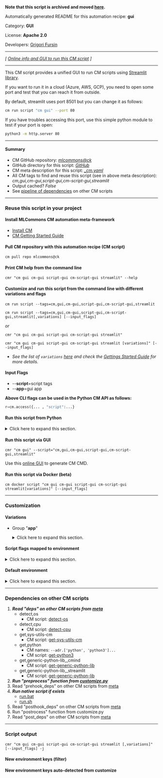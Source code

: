 **Note that this script is archived and moved [here](https://github.com/mlcommons/cm4mlops/tree/main/script/gui).**



Automatically generated README for this automation recipe: **gui**

Category: **GUI**

License: **Apache 2.0**

Developers: [Grigori Fursin](https://cKnowledge.org/gfursin)

---
*[ [Online info and GUI to run this CM script](https://access.cknowledge.org/playground/?action=scripts&name=gui,605cac42514a4c69) ]*

---

This CM script provides a unified GUI to run CM scripts using [Streamlit library](https://streamlit.io).

If you want to run it in a cloud (Azure, AWS, GCP), you need to open some port and test that you can reach it from outside.

By default, streamlit uses port 8501 but you can change it as follows:

```bash
cm run script "cm gui" --port 80
```

If you have troubles accessing this port, use this simple python module to test if your port is open:
```bash
python3 -m http.server 80
```



---
#### Summary

* CM GitHub repository: *[mlcommons@ck](https://github.com/mlcommons/ck/tree/dev/cm-mlops)*
* GitHub directory for this script: *[GitHub](https://github.com/mlcommons/ck/tree/dev/cm-mlops/script/gui)*
* CM meta description for this script: *[_cm.yaml](_cm.yaml)*
* All CM tags to find and reuse this script (see in above meta description): *cm,gui,cm-gui,script-gui,cm-script-gui,streamlit*
* Output cached? *False*
* See [pipeline of dependencies](#dependencies-on-other-cm-scripts) on other CM scripts


---
### Reuse this script in your project

#### Install MLCommons CM automation meta-framework

* [Install CM](https://access.cknowledge.org/playground/?action=install)
* [CM Getting Started Guide](https://github.com/mlcommons/ck/blob/master/docs/getting-started.md)

#### Pull CM repository with this automation recipe (CM script)

```cm pull repo mlcommons@ck```

#### Print CM help from the command line

````cmr "cm gui cm-gui script-gui cm-script-gui streamlit" --help````

#### Customize and run this script from the command line with different variations and flags

`cm run script --tags=cm,gui,cm-gui,script-gui,cm-script-gui,streamlit`

`cm run script --tags=cm,gui,cm-gui,script-gui,cm-script-gui,streamlit[,variations] [--input_flags]`

*or*

`cmr "cm gui cm-gui script-gui cm-script-gui streamlit"`

`cmr "cm gui cm-gui script-gui cm-script-gui streamlit [variations]" [--input_flags]`


* *See the list of `variations` [here](#variations) and check the [Gettings Started Guide](https://github.com/mlcommons/ck/blob/dev/docs/getting-started.md) for more details.*


#### Input Flags

* --**script**=script tags
* --**app**=gui app

**Above CLI flags can be used in the Python CM API as follows:**

```python
r=cm.access({... , "script":...}
```
#### Run this script from Python

<details>
<summary>Click here to expand this section.</summary>

```python

import cmind

r = cmind.access({'action':'run'
                  'automation':'script',
                  'tags':'cm,gui,cm-gui,script-gui,cm-script-gui,streamlit'
                  'out':'con',
                  ...
                  (other input keys for this script)
                  ...
                 })

if r['return']>0:
    print (r['error'])

```

</details>


#### Run this script via GUI

```cmr "cm gui" --script="cm,gui,cm-gui,script-gui,cm-script-gui,streamlit"```

Use this [online GUI](https://cKnowledge.org/cm-gui/?tags=cm,gui,cm-gui,script-gui,cm-script-gui,streamlit) to generate CM CMD.

#### Run this script via Docker (beta)

`cm docker script "cm gui cm-gui script-gui cm-script-gui streamlit[variations]" [--input_flags]`

___
### Customization


#### Variations

  * Group "**app**"
    <details>
    <summary>Click here to expand this section.</summary>

    * `_chatgpt`
      - Environment variables:
        - *CM_GUI_APP*: `chatgpt`
      - Workflow:
    * `_graph`
      - Environment variables:
        - *CM_GUI_APP*: `graph`
      - Workflow:
        1. ***Read "prehook_deps" on other CM scripts***
           * get,generic-python-lib,_matplotlib
             - CM script: [get-generic-python-lib](https://github.com/mlcommons/ck/tree/master/cm-mlops/script/get-generic-python-lib)
           * get,generic-python-lib,_mpld3
             - CM script: [get-generic-python-lib](https://github.com/mlcommons/ck/tree/master/cm-mlops/script/get-generic-python-lib)
    * `_main`
      - Environment variables:
        - *CM_GUI_APP*: `app`
      - Workflow:
    * `_playground`
      - Environment variables:
        - *CM_GUI_APP*: `playground`
      - Workflow:
        1. ***Read "prehook_deps" on other CM scripts***
           * get,generic-python-lib,_matplotlib
             - CM script: [get-generic-python-lib](https://github.com/mlcommons/ck/tree/master/cm-mlops/script/get-generic-python-lib)
           * get,generic-python-lib,_mpld3
             - CM script: [get-generic-python-lib](https://github.com/mlcommons/ck/tree/master/cm-mlops/script/get-generic-python-lib)
           * get,generic-python-lib,_streamlit_option_menu
             - CM script: [get-generic-python-lib](https://github.com/mlcommons/ck/tree/master/cm-mlops/script/get-generic-python-lib)
           * get,generic-python-lib,_numpy
             - CM script: [get-generic-python-lib](https://github.com/mlcommons/ck/tree/master/cm-mlops/script/get-generic-python-lib)
           * get,generic-python-lib,_pandas
             - CM script: [get-generic-python-lib](https://github.com/mlcommons/ck/tree/master/cm-mlops/script/get-generic-python-lib)
           * get,generic-python-lib,_package.plotly
             - CM script: [get-generic-python-lib](https://github.com/mlcommons/ck/tree/master/cm-mlops/script/get-generic-python-lib)
           * get,generic-python-lib,_package.streamlit-aggrid
             - CM script: [get-generic-python-lib](https://github.com/mlcommons/ck/tree/master/cm-mlops/script/get-generic-python-lib)

    </details>


#### Script flags mapped to environment
<details>
<summary>Click here to expand this section.</summary>

* `--address=value`  &rarr;  `CM_GUI_ADDRESS=value`
* `--app=value`  &rarr;  `CM_GUI_APP=value`
* `--exp_key_c=value`  &rarr;  `CM_GUI_GRAPH_EXPERIMENT_AXIS_KEY_C=value`
* `--exp_key_s=value`  &rarr;  `CM_GUI_GRAPH_EXPERIMENT_AXIS_KEY_S=value`
* `--exp_key_x=value`  &rarr;  `CM_GUI_GRAPH_EXPERIMENT_AXIS_KEY_X=value`
* `--exp_key_y=value`  &rarr;  `CM_GUI_GRAPH_EXPERIMENT_AXIS_KEY_Y=value`
* `--exp_max_results=value`  &rarr;  `CM_GUI_GRAPH_EXPERIMENT_MAX_RESULTS=value`
* `--exp_name=value`  &rarr;  `CM_GUI_GRAPH_EXPERIMENT_NAME=value`
* `--exp_tags=value`  &rarr;  `CM_GUI_GRAPH_EXPERIMENT_TAGS=value`
* `--exp_title=value`  &rarr;  `CM_GUI_GRAPH_EXPERIMENT_TITLE=value`
* `--exp_uid=value`  &rarr;  `CM_GUI_GRAPH_EXPERIMENT_RESULT_UID=value`
* `--no_browser=value`  &rarr;  `CM_GUI_NO_BROWSER=value`
* `--no_run=value`  &rarr;  `CM_GUI_NO_RUN=value`
* `--port=value`  &rarr;  `CM_GUI_PORT=value`
* `--prefix=value`  &rarr;  `CM_GUI_SCRIPT_PREFIX_LINUX=value`
* `--script=value`  &rarr;  `CM_GUI_SCRIPT_TAGS=value`
* `--title=value`  &rarr;  `CM_GUI_TITLE=value`

**Above CLI flags can be used in the Python CM API as follows:**

```python
r=cm.access({... , "address":...}
```

</details>

#### Default environment

<details>
<summary>Click here to expand this section.</summary>

These keys can be updated via `--env.KEY=VALUE` or `env` dictionary in `@input.json` or using script flags.

* CM_GUI_EXTRA_CMD: ``
* CM_GUI_SCRIPT_PREFIX_LINUX: `gnome-terminal --`
* CM_GUI_APP: `app`

</details>

___
### Dependencies on other CM scripts


  1. ***Read "deps" on other CM scripts from [meta](https://github.com/mlcommons/ck/tree/dev/cm-mlops/script/gui/_cm.yaml)***
     * detect,os
       - CM script: [detect-os](https://github.com/mlcommons/ck/tree/master/cm-mlops/script/detect-os)
     * detect,cpu
       - CM script: [detect-cpu](https://github.com/mlcommons/ck/tree/master/cm-mlops/script/detect-cpu)
     * get,sys-utils-cm
       - CM script: [get-sys-utils-cm](https://github.com/mlcommons/ck/tree/master/cm-mlops/script/get-sys-utils-cm)
     * get,python
       * CM names: `--adr.['python', 'python3']...`
       - CM script: [get-python3](https://github.com/mlcommons/ck/tree/master/cm-mlops/script/get-python3)
     * get,generic-python-lib,_cmind
       - CM script: [get-generic-python-lib](https://github.com/mlcommons/ck/tree/master/cm-mlops/script/get-generic-python-lib)
     * get,generic-python-lib,_streamlit
       - CM script: [get-generic-python-lib](https://github.com/mlcommons/ck/tree/master/cm-mlops/script/get-generic-python-lib)
  1. ***Run "preprocess" function from [customize.py](https://github.com/mlcommons/ck/tree/dev/cm-mlops/script/gui/customize.py)***
  1. Read "prehook_deps" on other CM scripts from [meta](https://github.com/mlcommons/ck/tree/dev/cm-mlops/script/gui/_cm.yaml)
  1. ***Run native script if exists***
     * [run.bat](https://github.com/mlcommons/ck/tree/dev/cm-mlops/script/gui/run.bat)
     * [run.sh](https://github.com/mlcommons/ck/tree/dev/cm-mlops/script/gui/run.sh)
  1. Read "posthook_deps" on other CM scripts from [meta](https://github.com/mlcommons/ck/tree/dev/cm-mlops/script/gui/_cm.yaml)
  1. Run "postrocess" function from customize.py
  1. Read "post_deps" on other CM scripts from [meta](https://github.com/mlcommons/ck/tree/dev/cm-mlops/script/gui/_cm.yaml)

___
### Script output
`cmr "cm gui cm-gui script-gui cm-script-gui streamlit [,variations]" [--input_flags] -j`
#### New environment keys (filter)

#### New environment keys auto-detected from customize
